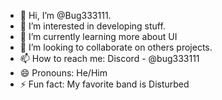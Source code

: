 - 👋 Hi, I’m @Bug333111.
- 👀 I’m interested in developing stuff.
- 🌱 I’m currently learning more about UI
- 💞️ I’m looking to collaborate on others projects.
- 📫 How to reach me: Discord - @bug333111
- 😄 Pronouns: He/Him
- ⚡ Fun fact: My favorite band is Disturbed

<!---
Bug333111/Bug333111 is a ✨ special ✨ repository because its `README.md` (this file) appears on your GitHub profile.
You can click the Preview link to take a look at your changes.
--->
